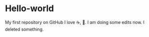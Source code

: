 # Hello-world
My first repository on GitHub
I love :coffee:, :pizza:.
I am doing some edits now. 
I deleted something. 
